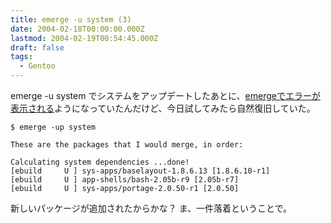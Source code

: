 ```yaml
---
title: emerge -u system (3)
date: 2004-02-18T00:00:00.000Z
lastmod: 2004-02-19T00:54:45.000Z
draft: false
tags:
  - Gentoo
---
```


emerge -u system でシステムをアップデートしたあとに、[emergeでエラーが表示される](/posts/20040209/p02)ようになっていたんだけど、今日試してみたら自然復旧していた。

```
$ emerge -up system

These are the packages that I would merge, in order:

Calculating system dependencies ...done!
[ebuild     U ] sys-apps/baselayout-1.8.6.13 [1.8.6.10-r1]
[ebuild     U ] app-shells/bash-2.05b-r9 [2.05b-r7]
[ebuild     U ] sys-apps/portage-2.0.50-r1 [2.0.50]
```

新しいパッケージが追加されたからかな？ ま、一件落着ということで。

